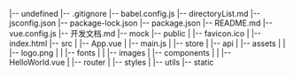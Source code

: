 |-- undefined
    |-- .gitignore
    |-- babel.config.js
    |-- directoryList.md
    |-- jsconfig.json
    |-- package-lock.json
    |-- package.json
    |-- README.md
    |-- vue.config.js
    |-- 开发文档.md
    |-- mock
    |-- public
    |   |-- favicon.ico
    |   |-- index.html
    |-- src
    |   |-- App.vue
    |   |-- main.js
    |   |-- store
    |   |-- api
    |   |-- assets
    |   |   |-- logo.png
    |   |   |-- fonts
    |   |   |-- images
    |   |-- components
    |   |   |-- HelloWorld.vue
    |   |-- router
    |   |-- styles
    |   |-- utils
    |-- static
